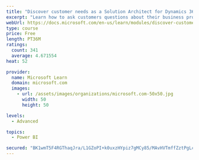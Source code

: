 ```yaml
---
title: "Discover customer needs as a Solution Architect for Dynamics 365 and Power Platform"
excerpt: "Learn how to ask customers questions about their business processes and feature requirements to create a viable solution."
webUrl: https://docs.microsoft.com/en-us/learn/modules/discover-customer-needs/
type: course
price: Free
length: PT36M
ratings:
  count: 341
  average: 4.671554
heat: 52

provider:
  name: Microsoft Learn
  domain: microsoft.com
  images:
    - url: /assets/images/organizations/microsoft.com-50x50.jpg
      width: 50
      height: 50

levels:
  - Advanced

topics:
  - Power BI

secured: "BK1wmT5F4RGThaqJra/L1GZoPI+k0uxzHYpiz7gMCy85/MAvHVTmffZztPgLcyWVln0eN72J3CZQ/rU3x4d8jFsCPFIWXEj/C/Nml0UntnV9StkJLGBafO3sBGsBF+5KJEIwJfZf5SZjkDD0kx/KbyxVxhm3eFSTBIjF/HAwJfs/tsrYuk//J/S66FeZ9WbJDuLK30peDQcWkEmb1CF8shWHm1H0wI17yPt3sRv7K7Lbi4TTYa/WFFI6CohN+9xGS3NF0TxG1rxStdU39aAruKHE/Ho/Dc9kf+b4ZTnWvJ6thB3ADxq7OWgPfn4dUIemyOQ0vea4dqoJHGNLo8FJI7ra8iquOhwJ+PzozI+uZmYwvtBY56IsfX1lYmUzWj3SX0KnK3d0UvMBIlwLYAWn1Q==;g62wqEPgiETxN6ZM6DV1zw=="
---
```


